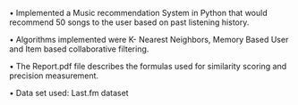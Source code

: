 • Implemented a Music recommendation System in Python that would recommend 50 songs to the user based on past listening history. 


• Algorithms implemented were K- Nearest Neighbors, Memory Based User and Item based collaborative filtering. 


• The Report.pdf file describes the formulas used for similarity scoring and precision measurement.


• Data set used: Last.fm dataset 
